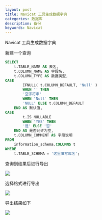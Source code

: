 ```yaml
---
layout: post
title: Navicat 工具生成数据字典
categories: 数据库
description: 备份
keywords: Navicat
---
```


Navicat 工具生成数据字典

新建一个查询

``` sql
SELECT
	t.TABLE_NAME AS 表名,
	t.COLUMN_NAME AS 字段名,
	t.COLUMN_TYPE AS 数据类型,
CASE
		IFNULL( t.COLUMN_DEFAULT, 'Null' ) 
		WHEN '' THEN
		'空字符串' 
		WHEN 'Null' THEN
		'NULL' ELSE t.COLUMN_DEFAULT 
	END AS 默认值,
CASE
		t.IS_NULLABLE 
		WHEN 'YES' THEN
		'是' ELSE '否' 
	END AS 是否允许为空,
	t.COLUMN_COMMENT AS 字段说明 
FROM
	information_schema.COLUMNS t 
WHERE
	t.TABLE_SCHEMA = '这里填写库名';
```

查询到结果后进行导出

![](https://tva1.sinaimg.cn/large/e6c9d24ely1h3x5j3lvxrj20js0fz3zi.jpg)

选择格式进行导出

![](https://tva1.sinaimg.cn/large/e6c9d24ely1h3x5ly88wij20k00evaaj.jpg)

导出结果如下

![](https://tva1.sinaimg.cn/large/e6c9d24ely1h3x5oq3vrvj217j0bsjst.jpg)

